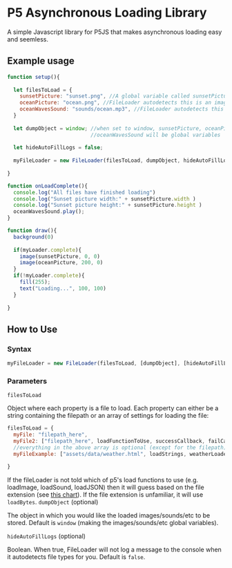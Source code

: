 # P5 Asynchronous Loading Library
A simple Javascript library for P5JS that makes asynchronous loading easy and seemless.
## Example usage
```javascript
function setup(){
  
  let filesToLoad = {
    sunsetPicture: "sunset.png", //A global variable called sunsetPicture will be created
    oceanPicture: "ocean.png", //FileLoader autodetects this is an image
    oceanWavesSound: "sounds/ocean.mp3", //FileLoader autodetects this is a sound file
  }
  
  let dumpObject = window; //when set to window, sunsetPicture, oceanPicture, and 
                           //oceanWavesSound will be global variables
  
  let hideAutoFillLogs = false;
  
  myFileLoader = new FileLoader(filesToLoad, dumpObject, hideAutoFillLogs)
  
}

function onLoadComplete(){
  console.log("All files have finished loading")
  console.log("Sunset picture width:" + sunsetPicture.width )
  console.log("Sunset picture height:" + sunsetPicture.height )
  oceanWavesSound.play();
}

function draw(){
  background(0)
  
  if(myLoader.complete){
    image(sunsetPicture, 0, 0)
    image(oceanPicture, 200, 0)
  }
  if(!myLoader.complete){
    fill(255);
    text("Loading...", 100, 100)
  }
  
}
```
## How to Use
### Syntax
```javascript
myFileLoader = new FileLoader(filesToLoad, [dumpObject], [hideAutoFillLogs])
```
### Parameters
`filesToLoad`

Object where each property is a file to load. Each property can either be a string containing the filepath or an array of settings for loading the file:
```javascript
filesToLoad = {
  myFile: "filepath_here",
  myFile2: ["filepath_here", loadFunctionToUse, successCallback, failCallback],
  //everything in the above array is optional (except for the filepath) and can be in any order
  myFileExample: ["assets/data/weather.html", loadStrings, weatherLoaded, weatherFailedToLoad]
  
}
```
If the fileLoader is not told which of p5's load functions to use (e.g. loadImage, loadSound, loadJSON) then it will guess based on the file extension (see [this chart](https://github.com/IkeB108/P5-Asyncronous-Loading-Library/blob/main/fileExtensionsMapping.txt)). If the file extension is unfamiliar, it will use `loadBytes`.
`dumpObject` (optional)

The object in which you would like the loaded images/sounds/etc to be stored. Default is `window` (making the images/sounds/etc global variables).

`hideAutoFillLogs` (optional)

Boolean. When true, FileLoader will not log a message to the console when it autodetects file types for you. Default is `false`.
